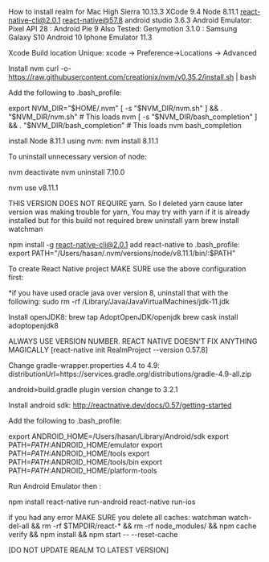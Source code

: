 How to install realm for Mac
High Sierra 10.13.3
XCode 9.4
Node 8.11.1
react-native-cli@2.0.1
react-native@57.8
android studio 3.6.3
Android Emulator: Pixel API 28 : Android Pie 9
Also Tested: Genymotion 3.1.0 : Samsung Galaxy S10 Android 10
Iphone Emulator 11.3

Xcode Build location Unique: xcode -> Preference->Locations -> Advanced


Install nvm
curl -o- https://raw.githubusercontent.com/creationix/nvm/v0.35.2/install.sh | bash

Add the following to .bash_profile:

export NVM_DIR="$HOME/.nvm"
[ -s "$NVM_DIR/nvm.sh" ] && \. "$NVM_DIR/nvm.sh"  # This loads nvm
[ -s "$NVM_DIR/bash_completion" ] && \. "$NVM_DIR/bash_completion"  # This loads nvm bash_completion

install Node 8.11.1 using nvm:
nvm install 8.11.1

To uninstall unnecessary version of node:

nvm deactivate
nvm uninstall 7.10.0

nvm use v8.11.1

THIS VERSION DOES NOT REQUIRE yarn. So I deleted yarn cause later version was making trouble for yarn,
You may try with yarn if it is already installed but for this build not required
brew uninstall yarn
brew install watchman



npm install -g react-native-cli@2.0.1
add react-native to .bash_profile:
export PATH="/Users/hasan/.nvm/versions/node/v8.11.1/bin/:$PATH"


To create React Native project MAKE SURE use the above configuration first:

*if you have used oracle java over version 8, uninstall that with the following:
sudo rm -rf /Library/Java/JavaVirtualMachines/jdk-11.jdk


Install openJDK8:
brew tap AdoptOpenJDK/openjdk
brew cask install adoptopenjdk8

ALWAYS USE VERSION NUMBER. REACT NATIVE DOESN'T FIX ANYTHING MAGICALLY
[react-native init RealmProject --version 0.57.8]

Change gradle-wrapper.properties 4.4 to 4.9:
distributionUrl=https\://services.gradle.org/distributions/gradle-4.9-all.zip

android>build.gradle plugin version change to 3.2.1

Install android sdk: 
http://reactnative.dev/docs/0.57/getting-started

Add the following to .bash_profile:

export ANDROID_HOME=/Users/hasan/Library/Android/sdk
export PATH=$PATH:$ANDROID_HOME/emulator
export PATH=$PATH:$ANDROID_HOME/tools
export PATH=$PATH:$ANDROID_HOME/tools/bin
export PATH=$PATH:$ANDROID_HOME/platform-tools

Run Android Emulator then :

npm install
react-native run-android
react-native run-ios

if you had any error MAKE SURE you delete all caches:
watchman watch-del-all && rm -rf $TMPDIR/react-* && rm -rf node_modules/ && npm cache verify && npm install && npm start -- --reset-cache

[DO NOT UPDATE REALM TO LATEST VERSION]
